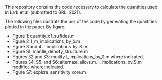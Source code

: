This repository contains the code necessary to calculate the quantities used in Lark et al. (submitted to GRL, 2021).

The following files illustrate the use of the code by generating the quantities plotted in the paper.
By figure:
- Figure 1: quantity_of_sulfides.m
- Figure 2: I_m_implications_by_S.m
- Figure 3 and 4: I_implications_by_S.m
- Figure S1: mantle_density_structure.m
- Figures S2 and S3: modify I_implications_by_S.m where indicated.
- Figures S4, S5, and S6: alternate_alloys.m, I_implications_by_S.m modified where indicated.
- Figure S7: explore_sensitivity_core.m
